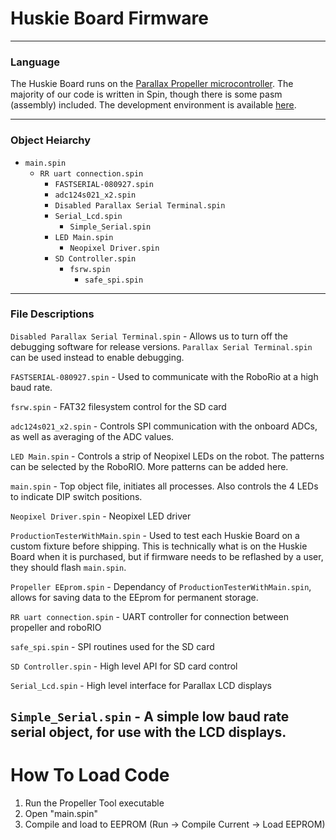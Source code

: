# Huskie Board Firmware

---

### Language
The Huskie Board runs on the [Parallax Propeller microcontroller](https://www.parallax.com/catalog/microcontrollers/propeller/chips). The majority of our code is written in Spin, though there is some pasm (assembly) included. The development environment is available [here](https://www.parallax.com/downloads/propeller-tool-software-windows). 

---

### Object Heiarchy
* `main.spin`
  * `RR uart connection.spin`
    * `FASTSERIAL-080927.spin`
    * `adc124s021_x2.spin`
    * `Disabled Parallax Serial Terminal.spin`
    * `Serial_Lcd.spin`
      * `Simple_Serial.spin`
    * `LED Main.spin`
      * `Neopixel Driver.spin`
    * `SD Controller.spin`
      * `fsrw.spin`
        * `safe_spi.spin`
---
### File Descriptions

`Disabled Parallax Serial Terminal.spin` - Allows us to turn off the debugging software for release versions. `Parallax Serial Terminal.spin` can be used instead to enable debugging.

`FASTSERIAL-080927.spin` - Used to communicate with the RoboRio at a high baud rate.

`fsrw.spin` - FAT32 filesystem control for the SD card

`adc124s021_x2.spin` - Controls SPI communication with the onboard ADCs, as well as averaging of the ADC values.

`LED Main.spin` - Controls a strip of Neopixel LEDs on the robot. The patterns can be selected by the RoboRIO. More patterns can be added here.

`main.spin` - Top object file, initiates all processes. Also controls the 4 LEDs to indicate DIP switch positions.

`Neopixel Driver.spin` - Neopixel LED driver

`ProductionTesterWithMain.spin` - Used to test each Huskie Board on a custom fixture before shipping. This is technically what is on the Huskie Board when it is purchased, but if firmware needs to be reflashed by a user, they should flash `main.spin`.

`Propeller EEprom.spin` - Dependancy of `ProductionTesterWithMain.spin`, allows for saving data to the EEprom for permanent storage.

`RR uart connection.spin` - UART controller for connection between propeller and roboRIO

`safe_spi.spin` - SPI routines used for the SD card

`SD Controller.spin` - High level API for SD card control

`Serial_Lcd.spin` - High level interface for Parallax LCD displays

`Simple_Serial.spin` - A simple low baud rate serial object, for use with the LCD displays.
---

# How To Load Code
1. Run the Propeller Tool executable
2. Open "main.spin"
3. Compile and load to EEPROM (Run -> Compile Current -> Load EEPROM)

